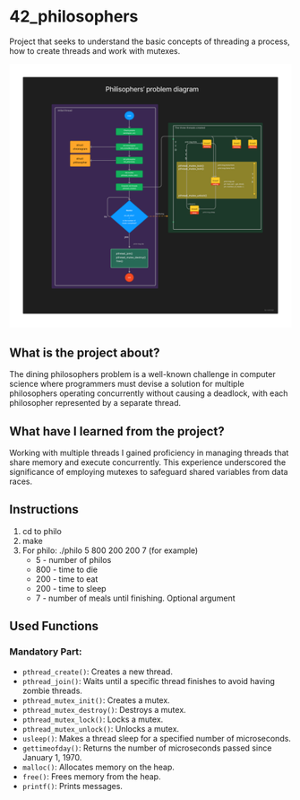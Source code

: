 # 42_philosophers
Project that seeks to understand the basic concepts of threading a process, how to create threads and work with mutexes.

![philosophers problem diagram](https://raw.githubusercontent.com/xilen0x/xilen0x/master/images_x_repos/philosophers_diagram.png)

## What is the project about?
The dining philosophers problem is a well-known challenge in computer science where programmers must devise a solution for multiple philosophers operating concurrently without causing a deadlock, with each philosopher represented by a separate thread.

## What have I learned from the project?
Working with multiple threads I gained proficiency in managing threads that share memory and execute concurrently. This experience underscored the significance of employing mutexes to safeguard shared variables from data races.

## Instructions
1. cd to philo
2. make
3. For philo: ./philo 5 800 200 200 7 (for example)
	* 5 - number of philos
	* 800 - time to die
	* 200 - time to eat
	* 200 - time to sleep
	* 7 - number of meals until finishing. Optional argument

## Used Functions

### Mandatory Part:

- `pthread_create()`: Creates a new thread.
- `pthread_join()`: Waits until a specific thread finishes to avoid having zombie threads.
- `pthread_mutex_init()`: Creates a mutex.
- `pthread_mutex_destroy()`: Destroys a mutex.
- `pthread_mutex_lock()`: Locks a mutex.
- `pthread_mutex_unlock()`: Unlocks a mutex.
- `usleep()`: Makes a thread sleep for a specified number of microseconds.
- `gettimeofday()`: Returns the number of microseconds passed since January 1, 1970.
- `malloc()`: Allocates memory on the heap.
- `free()`: Frees memory from the heap.
- `printf()`: Prints messages.
